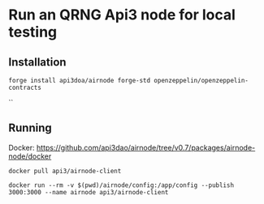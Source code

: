 # Run an QRNG Api3 node for local testing

## Installation

`forge install api3doa/airnode forge-std openzeppelin/openzeppelin-contracts`

``

## Running

Docker: https://github.com/api3dao/airnode/tree/v0.7/packages/airnode-node/docker

`docker pull api3/airnode-client`

`docker run --rm -v $(pwd)/airnode/config:/app/config --publish 3000:3000 --name airnode api3/airnode-client`
